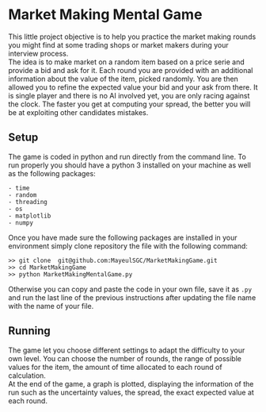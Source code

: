 # Market Making Mental Game #
This little project objective is to help you practice the market making rounds you might find at some trading shops or market makers during your interview process. </br>
The idea is to make market on a random item based on a price serie and provide a bid and ask for it. 
Each round you are provided with an additional information about the value of the item, picked randomly. You are then allowed you to refine the expected value your bid and your ask from there. 
It is single player and there is no AI involved yet, you are only racing against the clock. The faster you get at computing your spread, the better you will be at exploiting other candidates mistakes. 

## Setup ##
The game is coded in python and run directly from the command line. 
To run properly you should have a python 3 installed on your machine as well as the following packages: 
```
- time
- random
- threading
- os
- matplotlib
- numpy 
```

Once you have made sure the following packages are installed in your environment simply clone repository the file with the following command:
```
>> git clone  git@github.com:MayeulSGC/MarketMakingGame.git
>> cd MarketMakingGame
>> python MarketMakingMentalGame.py
```
Otherwise you can copy and paste the code in your own file, save it as `.py` and run the last line of the previous instructions after updating the file name with the name of your file.
## Running ##
The game let you choose different settings to adapt the difficulty to your own level. You can choose the number of rounds, the range of possible values for the item, the amount of time allocated to each round of calculation. <br>
At the end of the game, a graph is plotted, displaying the information of the run such as the uncertainty values, the spread, the exact expected value at each round. 

